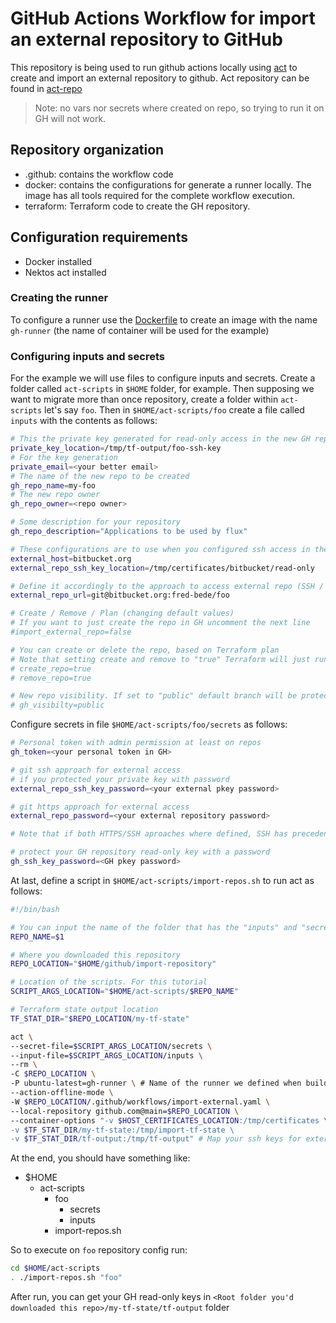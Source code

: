 # GitHub Actions Workflow for import an external repository to GitHub

This repository is being used to run github actions locally using [act][nektos-act] to create and import an external repository to github.
Act repository can be found in [act-repo][nektos-act-repo] 

> Note: no vars nor secrets where created on repo, so trying to run it on GH will not work.

## Repository organization
- .github: contains the workflow code
- docker: contains the configurations for generate a runner locally. The image has all tools required for the complete workflow execution.
- terraform: Terraform code to create the GH repository.

## Configuration requirements
- Docker installed
- Nektos act installed

### Creating the runner
To configure a runner use the [Dockerfile](./docker/Dockerfile) to create an image with the name `gh-runner` (the name of container will be used for the example)

### Configuring inputs and secrets
For the example we will use files to configure inputs and secrets.
Create a folder called `act-scripts` in `$HOME` folder, for example.
Then supposing we want to migrate more than once repository, create a folder within `act-scripts` let's say `foo`. Then in `$HOME/act-scripts/foo` create a file called `inputs` with the contents as follows:

```sh
# This the private key generated for read-only access in the new GH repo
private_key_location=/tmp/tf-output/foo-ssh-key
# For the key generation
private_email=<your better email>
# The name of the new repo to be created
gh_repo_name=my-foo
# The new repo owner
gh_repo_owner=<repo owner>

# Some description for your repository
gh_repo_description="Applications to be used by flux"

# These configurations are to use when you configured ssh access in the external repository to be imported
external_host=bitbucket.org
external_repo_ssh_key_location=/tmp/certificates/bitbucket/read-only

# Define it accordingly to the approach to access external repo (SSH / HTTPS). If both access was configured, SSH has precedence
external_repo_url=git@bitbucket.org:fred-bede/foo

# Create / Remove / Plan (changing default values)
# If you want to just create the repo in GH uncomment the next line
#import_external_repo=false

# You can create or delete the repo, based on Terraform plan
# Note that setting create and remove to "true" Terraform will just run the plan and do not apply any changes
# create_repo=true
# remove_repo=true

# New repo visibility. If set to "public" default branch will be protected with PR requirement at least
# gh_visibilty=public
```

Configure secrets in file `$HOME/act-scripts/foo/secrets` as follows:
```sh
# Personal token with admin permission at least on repos
gh_token=<your personal token in GH>

# git ssh approach for external access
# if you protected your private key with password
external_repo_ssh_key_password=<your external pkey password>

# git https approach for external access
external_repo_password=<your external repository password>

# Note that if both HTTPS/SSH aproaches where defined, SSH has precedence

# protect your GH repository read-only key with a password 
gh_ssh_key_password=<GH pkey password>
```

At last, define a script in `$HOME/act-scripts/import-repos.sh` to run act as follows:

```sh
#!/bin/bash

# You can input the name of the folder that has the "inputs" and "secrets" files
REPO_NAME=$1

# Where you downloaded this repository
REPO_LOCATION="$HOME/github/import-repository"

# Location of the scripts. For this tutorial 
SCRIPT_ARGS_LOCATION="$HOME/act-scripts/$REPO_NAME"

# Terraform state output location
TF_STAT_DIR="$REPO_LOCATION/my-tf-state"

act \
--secret-file=$SCRIPT_ARGS_LOCATION/secrets \
--input-file=$SCRIPT_ARGS_LOCATION/inputs \
--rm \
-C $REPO_LOCATION \
-P ubuntu-latest=gh-runner \ # Name of the runner we defined when building the docker image in the beggining of this document
--action-offline-mode \
-W $REPO_LOCATION/.github/workflows/import-external.yaml \
--local-repository github.com@main=$REPO_LOCATION \
--container-options "-v $HOST_CERTIFICATES_LOCATION:/tmp/certificates \
-v $TF_STAT_DIR/my-tf-state:/tmp/import-tf-state \ 
-v $TF_STAT_DIR/tf-output:/tmp/tf-output" # Map your ssh keys for external access to a place within gh-runner container
```

At the end, you should have something like:
- $HOME
  - act-scripts
    - foo
      - secrets
      - inputs
    - import-repos.sh

So to execute on `foo` repository config run:
```sh
cd $HOME/act-scripts
. ./import-repos.sh "foo"
```

After run, you can get your GH read-only keys in `<Root folder you'd downloaded this repo>/my-tf-state/tf-output` folder

[nektos-act-repo]: <https://github.com/nektos/act>
[nektos-act]: <https://nektosact.com>
